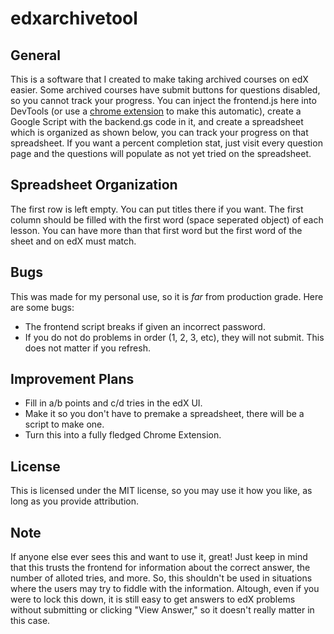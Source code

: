 # edxarchivetool

## General
This is a software that I created to make taking archived courses on edX easier.
Some archived courses have submit buttons for questions disabled, so you cannot
track your progress. You can inject the frontend.js here into DevTools (or use a
<a href='https://chrome.google.com/webstore/detail/custom-javascript-for-web/poakhlngfciodnhlhhgnaaelnpjljija?hl=en'>chrome extension</a>
to make this automatic), create a Google Script with the backend.gs code in it,
and create a spreadsheet which is organized as shown below, you can track your
progress on that spreadsheet. If you want a percent completion stat, just visit
every question page and the questions will populate as not yet tried on the
spreadsheet.

## Spreadsheet Organization
The first row is left empty. You can put titles there if you want. The first 
column should be filled with the first word (space seperated object) of each
lesson. You can have more than that first word but the first word of the sheet
and on edX must match.

## Bugs
This was made for my personal use, so it is *far* from production grade. Here
are some bugs:
- The frontend script breaks if given an incorrect password.
- If you do not do problems in order (1, 2, 3, etc), they will not submit. This
	does not matter if you refresh.

## Improvement Plans
- Fill in a/b points and c/d tries in the edX UI.
- Make it so you don't have to premake a spreadsheet, there will be a script to make one.
- Turn this into a fully fledged Chrome Extension.

## License
This is licensed under the MIT license, so you may use it how you like, as long
as you provide attribution.

## Note
If anyone else ever sees this and want to use it, great! Just
keep in mind that this trusts the frontend for information about
the correct answer, the number of alloted tries, and more. So, this
shouldn't be used in situations where the users may try to fiddle
with the information. Altough, even if you were to lock this down,
it is still easy to get answers to edX problems without submitting
or clicking "View Answer," so it doesn't really matter in this case.
